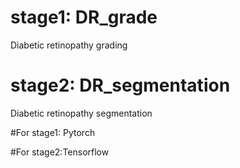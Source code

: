 # stage1: DR_grade
Diabetic retinopathy grading
# stage2: DR_segmentation
Diabetic retinopathy segmentation

#For stage1: Pytorch

#For stage2:Tensorflow
